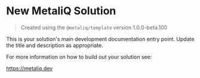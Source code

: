 # New MetaliQ Solution

> Created using the `@metaliq/template` version 1.0.0-beta.100

This is your solution's main development documentation entry point. Update the title and description as appropriate.

For more information on how to build out your solution see:

https://metaliq.dev
